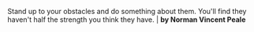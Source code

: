 Stand up to your obstacles and do something about them. You'll find they haven't half the strength you think they have. | **by Norman Vincent Peale**